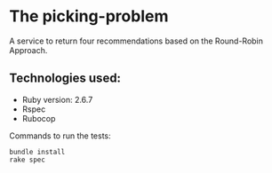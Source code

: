 # The picking-problem
A service to return four recommendations based on the Round-Robin Approach.

## Technologies used: 
- Ruby version: 2.6.7
- Rspec
- Rubocop

Commands to run the tests:
```
bundle install
rake spec
```
